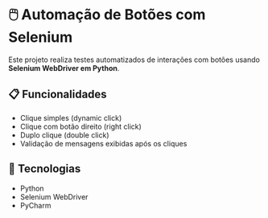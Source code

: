 # 🖱️ Automação de Botões com Selenium

Este projeto realiza testes automatizados de interações com botões usando **Selenium WebDriver em Python**.

## 📋 Funcionalidades

- Clique simples (dynamic click)
- Clique com botão direito (right click)
- Duplo clique (double click)
- Validação de mensagens exibidas após os cliques

## 🚀 Tecnologias

- Python
- Selenium WebDriver
- PyCharm





